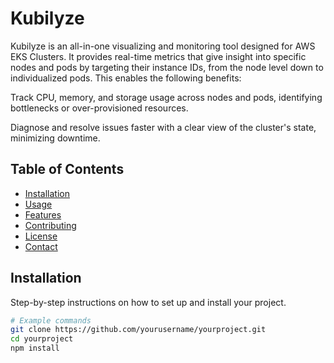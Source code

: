 # Kubilyze

Kubilyze is an all-in-one visualizing and monitoring tool designed for AWS EKS Clusters. It provides real-time metrics that give insight into specific nodes and pods by targeting their instance IDs, from the node level down to individualized pods. This enables the following benefits: 

Track CPU, memory, and storage usage across nodes and pods, identifying bottlenecks or over-provisioned resources.

 Diagnose and resolve issues faster with a clear view of the cluster's state, minimizing downtime.


## Table of Contents

- [Installation](#installation)
- [Usage](#usage)
- [Features](#features)
- [Contributing](#contributing)
- [License](#license)
- [Contact](#contact)

## Installation

Step-by-step instructions on how to set up and install your project.

```bash
# Example commands
git clone https://github.com/yourusername/yourproject.git
cd yourproject
npm install

